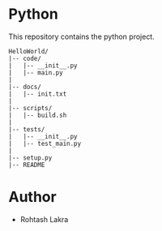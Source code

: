# Python
This repository contains the python project.


```
HelloWorld/
|-- code/
|   |-- __init__.py
|   |-- main.py
|
|-- docs/
|   |-- init.txt
|
|-- scripts/
|   |-- build.sh
|
|-- tests/
|   |-- __init__.py
|   |-- test_main.py
|
|-- setup.py
|-- README
```

# Author
- Rohtash Lakra